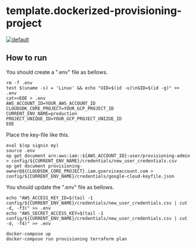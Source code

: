 # template.dockerized-provisioning-project

[![default](https://github.com/mazgi/template.dockerized-provisioning-project/workflows/default/badge.svg)](https://github.com/mazgi/template.dockerized-provisioning-project/actions?query=workflow%3Adefault)

## How to run

You should create a ".env" file as bellows.

```shellsession
rm -f .env
test $(uname -s) = 'Linux' && echo "UID=$(id -u)\nGID=$(id -g)" >> .env
cat<<EOE > .env
AWS_ACCOUNT_ID=YOUR_AWS_ACCOUNT_ID
CLOUDSDK_CORE_PROJECT=YOUR_GCP_PROJECT_ID
CURRENT_ENV_NAME=production
PROJECT_UNIQUE_ID=YOUR_GCP_PROJECT_UNIZUE_ID
EOE
```

Place the key-file like this.

```shellsession
eval $(op signin my)
source .env
op get document arn:aws:iam::${AWS_ACCOUNT_ID}:user/provisioning-admin > config/${CURRENT_ENV_NAME}/credentials/new_user_credentials.csv
op get document provisioning-owner@${CLOUDSDK_CORE_PROJECT}.iam.gserviceaccount.com > config/${CURRENT_ENV_NAME}/credentials/google-cloud-keyfile.json
```

You should update the ".env" file as bellows.

```shellsession
echo "AWS_ACCESS_KEY_ID=$(tail -1 config/${CURRENT_ENV_NAME}/credentials/new_user_credentials.csv | cut -d, -f3)" >> .env
echo "AWS_SECRET_ACCESS_KEY=$(tail -1 config/${CURRENT_ENV_NAME}/credentials/new_user_credentials.csv | cut -d, -f4)" >> .env
```

```shellsession
docker-compose up
docker-compose run provisioning terraform plan
```
